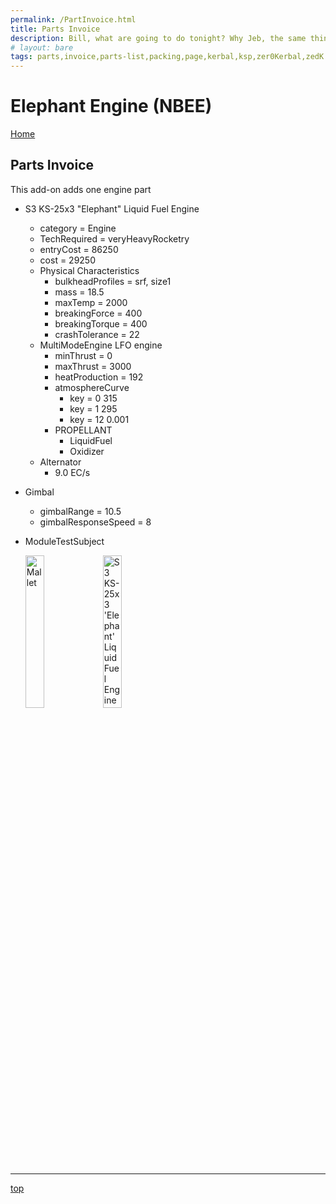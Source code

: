 ```yaml
---
permalink: /PartInvoice.html
title: Parts Invoice
description: Bill, what are going to do tonight? Why Jeb, the same thing we do every night, Take over the world!
# layout: bare
tags: parts,invoice,parts-list,packing,page,kerbal,ksp,zer0Kerbal,zedK
---
```


<!-- PartInvoice.md v1.1.3.1
Elephant Engine (NBEE)
created: 01 Feb 2022
updated: 30 Mar 2022 -->
<script src="https://kit.fontawesome.com/0ea5493613.js" crossorigin="anonymous"></script>
<i class="fa fa-gear fa-spin fa-3x" style="color: firebrick"></i>
# Elephant Engine (NBEE)

[Home](./index.md)

## Parts Invoice

This add-on adds one engine part

* S3 KS-25x3 "Elephant" Liquid Fuel Engine
  * category = Engine
  * TechRequired = veryHeavyRocketry
  * entryCost = 86250
  * cost = 29250
  * Physical Characteristics
    * bulkheadProfiles = srf, size1
    * mass = 18.5
    * maxTemp = 2000
    * breakingForce = 400
    * breakingTorque = 400
    * crashTolerance = 22
  * MultiModeEngine LFO engine
    * minThrust = 0
    * maxThrust = 3000
    * heatProduction = 192
    * atmosphereCurve
      * key = 0 315
      * key = 1 295
      * key = 12 0.001
    * PROPELLANT
      * LiquidFuel
      * Oxidizer
  * Alternator
    * 9.0 EC/s
* Gimbal
  * gimbalRange = 10.5
  * gimbalResponseSpeed = 8
* ModuleTestSubject

  <img src="NBengineElephant_icon" alt="Mallet" width="25%" height="25%" /> <img src="https://raw.githubusercontent.com/zer0Kerbal/ElephantEngine/master/GameData/NecroBones/ElephantEngine/Parts/%40thumbs/NBengineElephant_icon" alt="S3 KS-25x3 'Elephant' Liquid Fuel Engine" width="25%" height="25%" />

---

[top](#Parts-Invoice)

<!-- this file CC BY-ND 4.0 by zer0Kerbal -->
